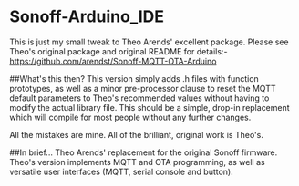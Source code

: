 # Sonoff-Arduino_IDE
This is just my small tweak to Theo Arends' excellent package.
Please see Theo's original package and original README for details:-
https://github.com/arendst/Sonoff-MQTT-OTA-Arduino

##What's this then?
This version simply adds .h files with function prototypes, as well as a minor pre-processor clause to reset the MQTT default parameters to Theo's recommended values without having to modify the actual library file.  This should be a simple, drop-in replacement which will compile for most people without any further changes.

All the mistakes are mine.  All of the brilliant, original work is Theo's.

##In brief...
Theo Arends' replacement for the original Sonoff firmware.  Theo's version implements MQTT and OTA programming, as well as  versatile user interfaces (MQTT, serial console and button).

